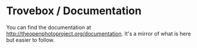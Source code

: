 Trovebox / Documentation
=======================

You can find the documentation at http://theopenphotoproject.org/documentation. It's a mirror of what is here but easier to follow.

